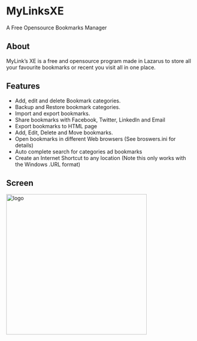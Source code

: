 # MyLinksXE
A Free Opensource Bookmarks Manager

## About
MyLink’s XE is a free and opensource program made in Lazarus to store all your favourite bookmarks or recent you visit all in one place.

## Features

-	Add, edit and delete Bookmark categories.
-	Backup and Restore bookmark categories.
-	Import and export bookmarks.
-	Share bookmarks with Facebook, Twitter, LinkedIn and Email
-	Export bookmarks to HTML page
-	Add, Edit, Delete and Move bookmarks.
-	Open bookmarks in different Web browsers (See broswers.ini for details)
-	Auto complete search for categories ad bookmarks
-	Create an Internet Shortcut to any location (Note this only works with the Windows .URL format)

## Screen

<img width="375" alt="logo" src="https://user-images.githubusercontent.com/17520035/218338822-6f13bb64-973f-4b02-bc5a-0aabb5828f92.png">
